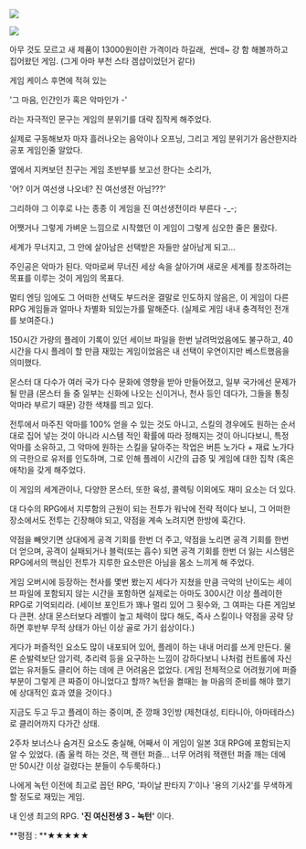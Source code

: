 ![](./0.jpg)

![](./1.jpg)

아무 것도 모르고 새 제품이 13000원이란 가격이라 하길래,  싼데~ 걍 함 해볼까하고 집어왔던 게임. (그게 아마 부천 스타 겜샵이었던거 같다)

게임 케이스 후면에 적혀 있는

'그 마음, 인간인가 혹은 악마인가 -'

라는 자극적인 문구는 게임의 분위기를 대략 짐작케 해주었다.

실제로 구동해보자 마자 흘러나오는 음악이나 오프닝, 그리고 게임 분위기가 음산한지라 공포 게임인줄 알았다.

옆에서 지켜보던 친구는 게임 초반부를 보고선 한다는 소리가, 

'어? 이거 여선생 나오네? 진 여선생전 아님???'

그리하야 그 이후로 나는 종종 이 게임을 진 여선생전이라 부른다 -_-;

어쨋거나 그렇게 가벼운 느낌으로 시작했던 이 게임이 그렇게 심오한 줄은 몰랐다. 

세계가 무너지고, 그 안에 살아남은 선택받은 자들만 살아남게 되고...

주인공은 악마가 된다. 악마로써 무너진 세상 속을 살아가며 새로운 세계를 창조하려는 목표를 이루는 것이 게임의 목표다.

멀티 엔딩 임에도 그 어떠한 선택도 부드러운 결말로 인도하지 않음은, 이 게임이 다른 RPG 게임들과 얼마나 차별화 되있는가를 말해준다. (실제로 게임 내내 충격적인 전개를 보여준다.)

150시간 가량의 플레이 기록이 있던 세이브 파일을 한번 날려먹었음에도 불구하고, 40시간을 다시 플레이 할 만큼 재밌는 게임이었음은 내 선택이 우연이지만 베스트했음을 의미했다.

몬스터 대 다수가 여러 국가 다수 문화에 영향을 받아 만들어졌고, 일부 국가에선 문제가 될 만큼 (몬스터 들 중 일부는 신화에 나오는 신이거나, 천사 등인 데다가, 그들을 통칭 악마라 부르기 때문) 강한 색채를 띄고 있다.

전투에서 마주친 악마를 100% 얻을 수 있는 것도 아니고, 스킬의 경우에도 원하는 순서대로 집어 넣는 것이 아니라 시스템 적인 확률에 따라 정해지는 것이 아니다보니, 특정 악마를 소유하고, 그 악마에 원하는 스킬을 달아주는 작업은 버튼 노가다 + 재료 노가다의 극한으로 유저를 인도하며, 그로 인해 플레이 시간의 급증 및 게임에 대한 집착 (혹은 애착)을 갖게 해주었다.

이 게임의 세계관이나, 다양한 몬스터, 또한 육성, 콜렉팅 이외에도 재미 요소는 더 있다.

대 다수의 RPG에서 지루함의 근원이 되는 전투가 워낙에 전략 적이다 보니, 그 어떠한 장소에서도 전투는 긴장해야 되고, 약점을 계속 노려지면 한방에 훅간다.

약점을 빼앗기면 상대에게 공격 기회를 한번 더 주고, 약점을 노리면 공격 기회를 한번 더 얻으며, 공격이 실패되거나 블럭(또는 흡수) 되면 공격 기회를 한번 더 잃는 시스템은 RPG에서의 핵심인 전투가 지루한 요소만은 아님을 몸소 느끼게 해 주었다.

게임 오버시에 등장하는 천사를 몇번 봤는지 세다가 지쳤을 만큼 극악의 난이도는 세이브 파일에 포함되지 않는 시간을 포함하면 실제로는 아마도 300시간 이상 플레이한 RPG로 기억되리라. (세이브 포인트가 꽤나 멀리 있어 그 횟수와, 그 여파는 다른 게임보다 큰편. 상대 몬스터보다 레벨이 높고 체력이 많다 해도, 즉사 스킬이나 약점을 공략 당하면 후반부 무적 상태가 아닌 이상 골로 가기 쉽상이다.)

게다가 퍼즐적인 요소도 많이 내포되어 있어, 플레이 하는 내내 머리를 쓰게 만든다. 물론 순발력보단 암기력, 추리력 등을 요구하는 느낌이 강하다보니 나처럼 컨트롤에 자신 없는 유저들도 클리어 하는 데에 큰 어려움은 없었다. (게임 전체적으로 어려웠기에 퍼즐 부분이 그렇게 큰 짜증이 아니었다고 할까? 녹턴을 켤때는 늘 마음의 준비를 해야 했기에 상대적인 효과 였을 것이다.)

지금도 두고 두고 플레이 하는 중이며, 준 깡패 3인방 (제천대성, 티타니아, 아마테라스)로 클리어까지 다가간 상태.

2주차 보너스나 숨겨진 요소도 충실해, 어째서 이 게임이 일본 3대 RPG에 포함되는지 알 수 있었다. (좀 울컥 하는 것은, 잭 랜턴 퍼즐... 너무 어려워 잭랜턴 퍼즐 깨는 데에만 50시간 이상 걸렸다는 분들이 수두룩하다.)

나에게 녹턴 이전에 최고로 꼽던 RPG, '파이날 판타지 7'이나 '용의 기사2'를 무색하게 할 정도로 재밌는 게임.

내 인생 최고의 RPG. **'진 여신전생 3 - 녹턴'** 이다.

**평점 : **★★★★★
